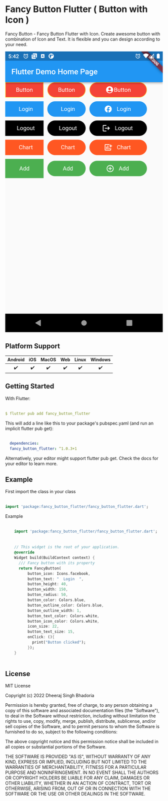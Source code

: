 # Fancy Button Flutter ( Button with Icon )

Fancy Button - Fancy Button Flutter with Icon. Create awesome button with combination of Icon and Text. It is flexible and you can design according to your need.

![image description](https://github.com/dheeraj-bhadoria/Fancy-Button-Flutter-Button-With-Icon/blob/main/demo.png)

## Platform Support

| Android | iOS | MacOS | Web | Linux | Windows |
| :-----: | :-: | :---: | :-: | :---: | :-----: |
|   ✔️    | ✔️  |  ✔️   | ✔️  |  ✔️   |   ✔️    |


## Getting Started


With Flutter:

```yaml

$ flutter pub add fancy_button_flutter

```

This will add a line like this to your package's pubspec.yaml (and run an implicit flutter pub get):

```yaml

  dependencies:
  fancy_button_flutter: ^1.0.3+1

```

Alternatively, your editor might support flutter pub get. Check the docs for your editor to learn more.

## Example

First import the class in your class

```dart

import 'package:fancy_button_flutter/fancy_button_flutter.dart';

```

Example

```dart

    import 'package:fancy_button_flutter/fancy_button_flutter.dart';


    // This widget is the root of your application.
    @override 
    Widget build(BuildContext context) {
      /// Fancy button with its property 
      return FancyButton(
          button_icon: Icons.facebook,
          button_text: "  Login  ",
          button_height: 40,
          button_width: 150,
          button_radius: 50,
          button_color: Colors.blue,
          button_outline_color: Colors.blue,
          button_outline_width: 1,
          button_text_color: Colors.white,
          button_icon_color: Colors.white,
          icon_size: 22,
          button_text_size: 15,
          onClick: (){
            print("Button clicked");
          });
    }
    
```


## License

MIT License

Copyright (c) 2022 Dheeraj Singh Bhadoria

Permission is hereby granted, free of charge, to any person obtaining a copy
of this software and associated documentation files (the "Software"), to deal
in the Software without restriction, including without limitation the rights
to use, copy, modify, merge, publish, distribute, sublicense, and/or sell
copies of the Software, and to permit persons to whom the Software is
furnished to do so, subject to the following conditions:

The above copyright notice and this permission notice shall be included in all
copies or substantial portions of the Software.

THE SOFTWARE IS PROVIDED "AS IS", WITHOUT WARRANTY OF ANY KIND, EXPRESS OR
IMPLIED, INCLUDING BUT NOT LIMITED TO THE WARRANTIES OF MERCHANTABILITY,
FITNESS FOR A PARTICULAR PURPOSE AND NONINFRINGEMENT. IN NO EVENT SHALL THE
AUTHORS OR COPYRIGHT HOLDERS BE LIABLE FOR ANY CLAIM, DAMAGES OR OTHER
LIABILITY, WHETHER IN AN ACTION OF CONTRACT, TORT OR OTHERWISE, ARISING FROM,
OUT OF OR IN CONNECTION WITH THE SOFTWARE OR THE USE OR OTHER DEALINGS IN THE
SOFTWARE.